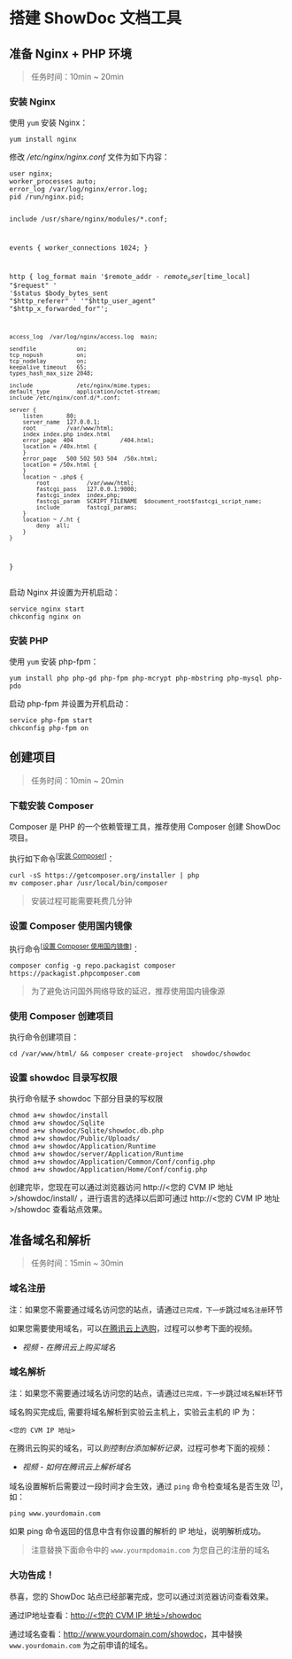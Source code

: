 <div class="lab-edi-doc"><h1 id="-showdoc-">搭建 ShowDoc 文档工具</h1>
<h2 id="-nginx-php-">准备 Nginx + PHP 环境</h2>
<blockquote>
<p>任务时间：10min ~ 20min</p>
</blockquote>
<h3 id="-nginx">安装 Nginx</h3>
<p>使用 <code>yum</code> 安装 Nginx：</p>
<pre><code>yum install nginx
</code></pre><p>修改 <em>/etc/nginx/nginx.conf</em> 文件为如下内容：</p>
<pre><code>user nginx;
worker_processes auto;
error_log /var/log/nginx/error.log;
pid /run/nginx.pid;

include /usr/share/nginx/modules/*.conf;

events {
    worker_connections 1024;
}

http {
    log_format  main  '$remote_addr - $remote_user [$time_local] "$request" '
                      '$status $body_bytes_sent "$http_referer" '
                      '"$http_user_agent" "$http_x_forwarded_for"';

    access_log  /var/log/nginx/access.log  main;

    sendfile            on;
    tcp_nopush          on;
    tcp_nodelay         on;
    keepalive_timeout   65;
    types_hash_max_size 2048;

    include             /etc/nginx/mime.types;
    default_type        application/octet-stream;
    include /etc/nginx/conf.d/*.conf;

    server {
        listen       80;
        server_name  127.0.0.1;
        root         /var/www/html;
        index index.php index.html
        error_page  404              /404.html;
        location = /40x.html {
        }
        error_page   500 502 503 504  /50x.html;
        location = /50x.html {
        }
        location ~ .php$ {
            root           /var/www/html;
            fastcgi_pass   127.0.0.1:9000;
            fastcgi_index  index.php;
            fastcgi_param  SCRIPT_FILENAME  $document_root$fastcgi_script_name;
            include        fastcgi_params;
        }
        location ~ /.ht {
            deny  all;
        }
    }
}
</code></pre><p>启动 Nginx 并设置为开机启动：</p>
<pre><code>service nginx start
chkconfig nginx on
</code></pre><h3 id="-php">安装 PHP</h3>
<p>使用 <code>yum</code> 安装 php-fpm：</p>
<pre><code>yum install php php-gd php-fpm php-mcrypt php-mbstring php-mysql php-pdo
</code></pre><p>启动 php-fpm 并设置为开机启动：</p>
<pre><code>service php-fpm start
chkconfig php-fpm on
</code></pre><h2 id="-">创建项目</h2>
<blockquote>
<p>任务时间：10min ~ 20min</p>
</blockquote>
<h3 id="-composer">下载安装 Composer</h3>
<p>Composer 是 PHP 的一个依赖管理工具，推荐使用 Composer 创建 ShowDoc 项目。</p>
<p>执行如下命令<sup>[<a href="#stage-2-step-1-install-composer">安装 Composer</a>]</sup>：</p>
<pre><code>curl -sS https://getcomposer.org/installer | php
mv composer.phar /usr/local/bin/composer
</code></pre><p><a id="stage-2-step-1-install-composer"></a></p>
<blockquote>
<p>安装过程可能需要耗费几分钟</p>
</blockquote>
<h3 id="-composer-">设置 Composer 使用国内镜像</h3>
<p>执行命令<sup>[<a href="#stage-2-step-2-mainland-composer">设置 Composer 使用国内镜像</a>]</sup>：</p>
<pre><code>composer config -g repo.packagist composer https://packagist.phpcomposer.com
</code></pre><p><a id="stage-2-step-2-mainland-composer"></a></p>
<blockquote>
<p>为了避免访问国外网络导致的延迟，推荐使用国内镜像源</p>
</blockquote>
<h3 id="-composer-">使用 Composer 创建项目</h3>
<p>执行命令创建项目：</p>
<pre><code>cd /var/www/html/ &amp;&amp; composer create-project  showdoc/showdoc
</code></pre><h3 id="-showdoc-">设置 showdoc 目录写权限</h3>
<p>执行命令赋予 showdoc 下部分目录的写权限</p>
<pre><code>chmod a+w showdoc/install
chmod a+w showdoc/Sqlite
chmod a+w showdoc/Sqlite/showdoc.db.php
chmod a+w showdoc/Public/Uploads/
chmod a+w showdoc/Application/Runtime
chmod a+w showdoc/server/Application/Runtime
chmod a+w showdoc/Application/Common/Conf/config.php
chmod a+w showdoc/Application/Home/Conf/config.php
</code></pre><p>创建完毕，您现在可以通过浏览器访问 http://&lt;您的 CVM IP 地址&gt;/showdoc/install/ ，进行语言的选择以后即可通过 http://&lt;您的 CVM IP 地址&gt;/showdoc 查看站点效果。</p>
<h2 id="-">准备域名和解析</h2>
<blockquote>
<p>任务时间：15min ~ 30min</p>
</blockquote>
<h3 id="-">域名注册</h3>
<p>注：如果您不需要通过域名访问您的站点，请通过<code>已完成，下一步</code>跳过<code>域名注册</code>环节</p>
<p>如果您需要使用域名，可以<a target="_blank" href="https://dnspod.qcloud.com/?fromSource=lab" title="null">在腾讯云上选购</a>，过程可以参考下面的视频。</p>
<ul>
<li><em>视频 - 在腾讯云上购买域名</em></li>
</ul>
<h3 id="-">域名解析</h3>
<p>注：如果您不需要通过域名访问您的站点，请通过<code>已完成，下一步</code>跳过<code>域名解析</code>环节</p>
<p>域名购买完成后, 需要将域名解析到实验云主机上，实验云主机的 IP 为：</p>
<pre><code>&lt;您的 CVM IP 地址&gt;
</code></pre><p>在腾讯云购买的域名，可以<em>到控制台添加解析记录</em>，过程可参考下面的视频：</p>
<ul>
<li><em>视频 - 如何在腾讯云上解析域名</em> </li>
</ul>
<p>域名设置解析后需要过一段时间才会生效，通过 <code>ping</code> 命令检查域名是否生效 <sup>[<a href="#stage-3-step-2-replace">?</a>]</sup>，如：</p>
<pre><code>ping www.yourdomain.com
</code></pre><p>如果 ping 命令返回的信息中含有你设置的解析的 IP 地址，说明解析成功。</p>
<p><a id="stage-3-step-2-replace"></a></p>
<blockquote>
<p>注意替换下面命令中的 <code>www.yourmpdomain.com</code> 为您自己的注册的域名</p>
</blockquote>
<h3 id="-">大功告成！</h3>
<p>恭喜，您的 ShowDoc 站点已经部署完成，您可以通过浏览器访问查看效果。</p>
<p>通过IP地址查看：<a target="_blank" href="http://&lt;您的 CVM IP 地址&gt;/showdoc" title="null">http://&lt;您的 CVM IP 地址&gt;/showdoc</a></p>
<p>通过域名查看：<a target="_blank" href="http://www.yourdomain.com/showdoc" title="null">http://www.yourdomain.com/showdoc</a>，其中替换 <code>www.yourdomain.com</code> 为之前申请的域名。</p>
</div>